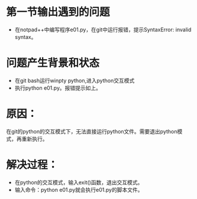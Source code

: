 # 第一节输出遇到的问题
- 在notpad++中编写程序e01.py，在git中运行报错，提示SyntaxError: invalid syntax。

# 问题产生背景和状态
- 在git bash运行winpty python,进入python交互模式
- 执行python e01.py。报错提示如上。
# 原因：
 在git的python的交互模式下，无法直接运行python文件。需要退出python模式，再重新执行。
# 解决过程：
- 在python的交互模式，输入exit()函数，退出交互模式。
- 输入命令：python e01.py就会执行e01.py的脚本文件。
